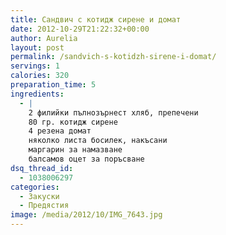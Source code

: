 ```yaml
---
title: Сандвич с котидж сирене и домат
date: 2012-10-29T21:22:32+00:00
author: Aurelia
layout: post
permalink: /sandvich-s-kotidzh-sirene-i-domat/
servings: 1
calories: 320
preparation_time: 5
ingredients:
  - |
    2 филийки пълнозърнест хляб, препечени
    80 гр. котидж сирене
    4 резена домат
    няколко листа босилек, накъсани
    маргарин за намазване
    балсамов оцет за поръсване
dsq_thread_id:
  - 1038006297
categories:
  - Закуски
  - Предястия
image: /media/2012/10/IMG_7643.jpg
---
```

